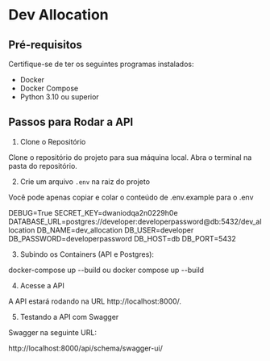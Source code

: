 # Dev Allocation

## Pré-requisitos

Certifique-se de ter os seguintes programas instalados:

- Docker
- Docker Compose
- Python 3.10 ou superior

## Passos para Rodar a API

1. Clone o Repositório

Clone o repositório do projeto para sua máquina local.
Abra o terminal na pasta do repositório.

2. Crie um arquivo `.env` na raiz do projeto

Você pode apenas copiar e colar o conteúdo de .env.example para o .env

DEBUG=True
SECRET_KEY=dwaniodqa2n0229h0e
DATABASE_URL=postgres://developer:developerpassword@db:5432/dev_allocation
DB_NAME=dev_allocation
DB_USER=developer
DB_PASSWORD=developerpassword
DB_HOST=db
DB_PORT=5432

3. Subindo os Containers (API e Postgres):

docker-compose up --build
ou
docker compose up --build

4. Acesse a API

A API estará rodando na URL http://localhost:8000/.

5. Testando a API com Swagger

Swagger na seguinte URL:

http://localhost:8000/api/schema/swagger-ui/

